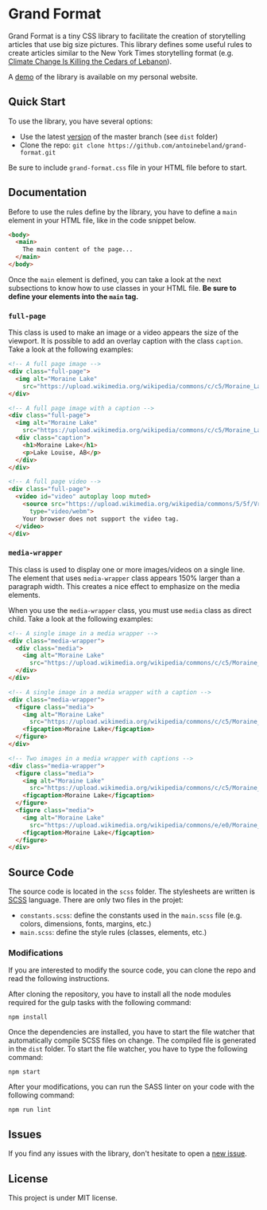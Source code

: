 Grand Format
============

Grand Format is a tiny CSS library to facilitate the creation of storytelling articles that use big size pictures. 
This library defines some useful rules to create articles similar to the New York Times storytelling format 
(e.g. [Climate Change Is Killing the Cedars of Lebanon](https://www.nytimes.com/interactive/2018/07/18/climate/lebanon-climate-change-environment-cedars.html)).

A [demo](https://www.antoinebeland.com/grand-format) of the library is available on my personal website.

Quick Start
-----------
To use the library, you have several options:

- Use the latest [version](https://raw.githubusercontent.com/antoinebeland/grand-format/master/dist/grand-format.css) 
of the master branch (see `dist` folder)
- Clone the repo: `git clone https://github.com/antoinebeland/grand-format.git`

Be sure to include `grand-format.css` file in your HTML file before to start.

Documentation
-------------
Before to use the rules define by the library, you have to define a `main` element in your HTML file, like in the code
snippet below.

```html
<body>
  <main> 
    The main content of the page...
  </main>
</body>
```

Once the `main` element is defined, you can take a look at the next subsections to know how to use classes in your
HTML file. **Be sure to define your elements into the `main` tag.**

### `full-page`
This class is used to make an image or a video appears the size of the viewport. It is possible to add an overlay caption
with the class `caption`. Take a look at the following examples:

```html
<!-- A full page image -->
<div class="full-page">
  <img alt="Moraine Lake" 
    src="https://upload.wikimedia.org/wikipedia/commons/c/c5/Moraine_Lake_17092005.jpg">
</div>

<!-- A full page image with a caption -->
<div class="full-page">
  <img alt="Moraine Lake" 
    src="https://upload.wikimedia.org/wikipedia/commons/c/c5/Moraine_Lake_17092005.jpg">
  <div class="caption">
    <h1>Moraine Lake</h1>
    <p>Lake Louise, AB</p>
  </div>
</div>

<!-- A full page video -->
<div class="full-page">
  <video id="video" autoplay loop muted>
    <source src="https://upload.wikimedia.org/wikipedia/commons/5/5f/Vrabchanski_waterfall_video.webm" 
      type="video/webm">
    Your browser does not support the video tag.
  </video>
</div>
```

### `media-wrapper`
This class is used to display one or more images/videos on a single line. The element that uses `media-wrapper` class 
appears 150% larger than a paragraph width. This creates a nice effect to emphasize on the media elements.

When you use the `media-wrapper` class, you must use `media` class as direct child. Take a look at the following 
examples:

```html
<!-- A single image in a media wrapper -->
<div class="media-wrapper">
  <div class="media">
    <img alt="Moraine Lake" 
      src="https://upload.wikimedia.org/wikipedia/commons/c/c5/Moraine_Lake_17092005.jpg">
  </div>
</div>

<!-- A single image in a media wrapper with a caption -->
<div class="media-wrapper">
  <figure class="media">
    <img alt="Moraine Lake" 
      src="https://upload.wikimedia.org/wikipedia/commons/c/c5/Moraine_Lake_17092005.jpg">
    <figcaption>Moraine Lake</figcaption>
  </figure>
</div>

<!-- Two images in a media wrapper with captions -->
<div class="media-wrapper">
  <figure class="media">
    <img alt="Moraine Lake" 
      src="https://upload.wikimedia.org/wikipedia/commons/c/c5/Moraine_Lake_17092005.jpg">
    <figcaption>Moraine Lake</figcaption>
  </figure>
  <figure class="media">
    <img alt="Moraine Lake" 
      src="https://upload.wikimedia.org/wikipedia/commons/e/e0/Moraine_Lake-Banff_NP.JPG">
    <figcaption>Moraine Lake</figcaption>
  </figure>
</div>
```

Source Code
-----------
The source code is located in the `scss` folder. The stylesheets are written is [SCSS](https://sass-lang.com/) language. 
There are only two files in the projet:

- `constants.scss`: define the constants used in the `main.scss` file (e.g. colors, dimensions, fonts, margins, etc.)
- `main.scss`: define the style rules (classes, elements, etc.) 

### Modifications

If you are interested to modify the source code, you can clone the repo and read the following instructions.

After cloning the repository, you have to install all the node modules required for the gulp tasks
with the following command:
```
npm install
```

Once the dependencies are installed, you have to start the file watcher that automatically compile SCSS files on change.
The compiled file is generated in the `dist` folder. To start the file watcher, you have to type the following command:

```
npm start
```

After your modifications, you can run the SASS linter on your code with the following command:

```
npm run lint
```

Issues
------
If you find any issues with the library, don't hesitate to open a 
[new issue](https://github.com/antoinebeland/grand-format/issues/new).

License
-------
This project is under MIT license.
